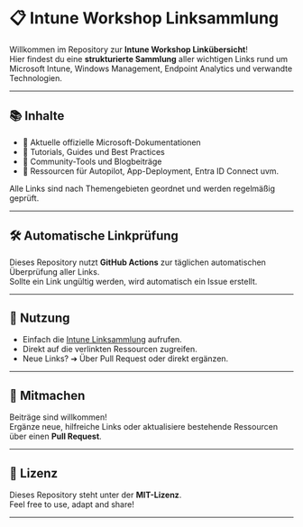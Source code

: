 # 📋 Intune Workshop Linksammlung

Willkommen im Repository zur **Intune Workshop Linkübersicht**!  
Hier findest du eine **strukturierte Sammlung** aller wichtigen Links rund um Microsoft Intune, Windows Management, Endpoint Analytics und verwandte Technologien.

---

## 📚 Inhalte

- 🎯 Aktuelle offizielle Microsoft-Dokumentationen
- 🎯 Tutorials, Guides und Best Practices
- 🎯 Community-Tools und Blogbeiträge
- 🎯 Ressourcen für Autopilot, App-Deployment, Entra ID Connect uvm.

Alle Links sind nach Themengebieten geordnet und werden regelmäßig geprüft.

---

## 🛠️ Automatische Linkprüfung

Dieses Repository nutzt **GitHub Actions** zur täglichen automatischen Überprüfung aller Links.  
Sollte ein Link ungültig werden, wird automatisch ein Issue erstellt.

---

## 🔧 Nutzung

- Einfach die [Intune Linksammlung](./Intune-Links.md) aufrufen.
- Direkt auf die verlinkten Ressourcen zugreifen.
- Neue Links? ➔ Über Pull Request oder direkt ergänzen.

---

## 🤝 Mitmachen

Beiträge sind willkommen!  
Ergänze neue, hilfreiche Links oder aktualisiere bestehende Ressourcen über einen **Pull Request**.

---

## 📜 Lizenz

Dieses Repository steht unter der **MIT-Lizenz**.  
Feel free to use, adapt and share!

---
